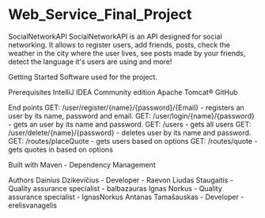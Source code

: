 # Web_Service_Final_Project
SocialNetworkAPI
SocialNetworkAPI is an API designed for social networking. It allows to register users, add friends, posts, check the weather in the city where the user lives, see posts made by your friends, detect the language it's users are using and more!

Getting Started
Software used for the project.

Prerequisites
IntelliJ IDEA Community edition
Apache Tomcat®
GitHub

End points
GET: /user/register/{name}/{password}/{Email} - registers an user by its name, password and email.
GET: /user/login/{name}/{password} - gets an user by its name and password.
GET: /users - gets all users
GET: /user/delete/{name}/{password} - deletes user by its name and password.
GET: /routes/placeQuote - gets users based on options
GET: /routes/quote - gets quotes in based on options


Built with
Maven - Dependency Management

Authors
Dainius Dzikevičius - Developer - Raevon
Liudas Staugaitis - Quality assurance specialist - balbazauras
Ignas Norkus - Quality assurance specialist - IgnasNorkus
Antanas Tamašauskas - Developer - erelisvanagelis
